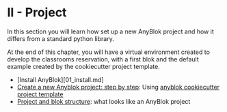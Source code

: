 # II - Project


In this section you will learn how set up a new AnyBlok project and how it
differs from a standard python library.

At the end of this chapter, you will have a virtual environment created
to develop the classrooms reservation, with a first blok and the default
example created by the cookiecutter project template.

* [Install AnyBlok][01_install.md]
* [Create a new Anyblok project: step by step](02_cookiecutter.md):
  Using [anyblok cookiecutter project template](
  https://github.com/AnyBlok/cookiecutter-anyblok-project)
* [Project and blok structure](03_structure.md): what looks like an AnyBlok
  project
